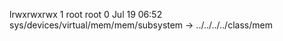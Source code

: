 lrwxrwxrwx 1 root root 0 Jul 19 06:52 sys/devices/virtual/mem/mem/subsystem -> ../../../../class/mem
